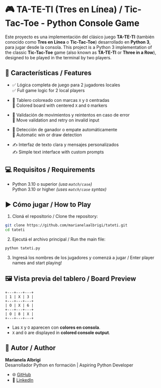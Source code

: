 # 🎮 TA-TE-TI (Tres en Línea) / Tic-Tac-Toe - Python Console Game
Este proyecto es una implementación del clásico juego **TA-TE-TI** (también conocido como **Tres en Línea** o **Tic-Tac-Toe**) desarrollado en **Python 3**, para jugar desde la consola.
This project is a Python 3 implementation of the classic **Tic-Tac-Toe** game (also known as **TA-TE-TI** or **Three in a Row**), designed to be played in the terminal by two players.

## 📌 Características / Features

- ✅ Lógica completa de juego para 2 jugadores locales  
  ✅ Full game logic for 2 local players
  
- 🎨 Tablero coloreado con marcas `X` y `O` centradas  
  🎨 Colored board with centered `X` and `O` markers
  
- 🔄 Validación de movimientos y reintentos en caso de error  
  🔄 Move validation and retry on invalid input
  
- 🧠 Detección de ganador o empate automáticamente  
  🧠 Automatic win or draw detection
  
- ✍️ Interfaz de texto clara y mensajes personalizados  
  ✍️ Simple text interface with custom prompts  

## 💻 Requisitos / Requirements

- Python 3.10 o superior *(usa `match/case`)*  
  Python 3.10 or higher *(uses `match/case` syntax)*

## ▶️ Cómo jugar / How to Play

1. Cloná el repositorio / Clone the repository:

```bash
git clone https://github.com/marianelaalbrigi/tateti.git
cd tateti
```

2. Ejecutá el archivo principal / Run the main file:

```bash
python tateti.py
```

3. Ingresá los nombres de los jugadores y comenzá a jugar / Enter player names and start playing!

## 🖼️ Vista previa del tablero / Board Preview

```
+---+---+---+
| 1 | X | 3 |
+---+---+---+
| O | X | 6 |
+---+---+---+
| O | 8 | X |
+---+---+---+
```

- Las `X` y `O` aparecen con **colores en consola**.  
- `X` and `O` are displayed in **colored console output**.


## 👤 Autor / Author

**Marianela Albrigi**  
Desarrollador Python en formación | Aspiring Python Developer  

- 🌐 [GitHub](https://github.com/marianelaalbrigi)  
- 💼 [LinkedIn](https://linkedin.com/in/marianela-albrigi)  
